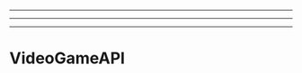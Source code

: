 -------------------------------------------------------
----------------------------------------------------------------------------------------------------
-------------------------------------------------------
# VideoGameAPI
